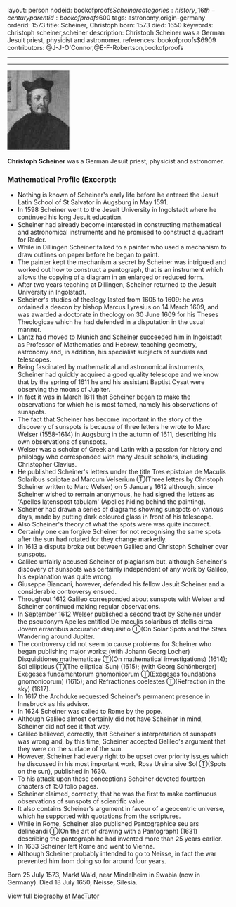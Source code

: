 layout: person
nodeid: bookofproofs$Scheiner
categories: history,16th-century
parentid: bookofproofs$600
tags: astronomy,origin-germany
orderid: 1573
title: Scheiner, Christoph
born: 1573
died: 1650
keywords: christoph scheiner,scheiner
description: Christoph Scheiner was a German Jesuit priest, physicist and astronomer.
references: bookofproofs$6909
contributors: @J-J-O'Connor,@E-F-Robertson,bookofproofs

---



---

![Scheiner.jpg](https://github.com/bookofproofs/bookofproofs.github.io/blob/main/_sources/_assets/images/portraits/Scheiner.jpg?raw=true)

**Christoph Scheiner** was a German Jesuit priest, physicist and astronomer.

### Mathematical Profile (Excerpt):
* Nothing is known of Scheiner's early life before he entered the Jesuit Latin School of St Salvator in Augsburg in May 1591.
* In 1598 Scheiner went to the Jesuit University in Ingolstadt where he continued his long Jesuit education.
* Scheiner had already become interested in constructing mathematical and astronomical instruments and he promised to construct a quadrant for Rader.
* While in Dillingen Scheiner talked to a painter who used a mechanism to draw outlines on paper before he began to paint.
* The painter kept the mechanism a secret by Scheiner was intrigued and worked out how to construct a pantograph, that is an instrument which allows the copying of a diagram in an enlarged or reduced form.
* After two years teaching at Dillingen, Scheiner returned to the Jesuit University in Ingolstadt.
* Scheiner's studies of theology lasted from 1605 to 1609: he was ordained a deacon by bishop Marcus Lyresius on 14 March 1609, and was awarded a doctorate in theology on 30 June 1609 for his Theses Theologicae which he had defended in a disputation in the usual manner.
* Lantz had moved to Munich and Scheiner succeeded him in Ingolstadt as Professor of Mathematics and Hebrew, teaching geometry, astronomy and, in addition, his specialist subjects of sundials and telescopes.
* Being fascinated by mathematical and astronomical instruments, Scheiner had quickly acquired a good quality telescope and we know that by the spring of 1611 he and his assistant Baptist Cysat were observing the moons of Jupiter.
* In fact it was in March 1611 that Scheiner began to make the observations for which he is most famed, namely his observations of sunspots.
* The fact that Scheiner has become important in the story of the discovery of sunspots is because of three letters he wrote to Marc Welser (1558-1614) in Augsburg in the autumn of 1611, describing his own observations of sunspots.
* Welser was a scholar of Greek and Latin with a passion for history and philology who corresponded with many Jesuit scholars, including Christopher Clavius.
* He published Scheiner's letters under the title Tres epistolae de Maculis Solaribus scriptae ad Marcum Velserium Ⓣ(Three letters by Christoph Scheiner written to Marc Welser) on 5 January 1612 although, since Scheiner wished to remain anonymous, he had signed the letters as 'Apelles latenspost tabulam' (Apelles hiding behind the painting).
* Scheiner had drawn a series of diagrams showing sunspots on various days, made by putting dark coloured glass in front of his telescope.
* Also Scheiner's theory of what the spots were was quite incorrect.
* Certainly one can forgive Scheiner for not recognising the same spots after the sun had rotated for they change markedly.
* In 1613 a dispute broke out between Galileo and Christoph Scheiner over sunspots.
* Galileo unfairly accused Scheiner of plagiarism but, although Scheiner's discovery of sunspots was certainly independent of any work by Galileo, his explanation was quite wrong.
* Giuseppe Biancani, however, defended his fellow Jesuit Scheiner and a considerable controversy ensued.
* Throughout 1612 Galileo corresponded about sunspots with Welser and Scheiner continued making regular observations.
* In September 1612 Welser published a second tract by Scheiner under the pseudonym Apelles entitled De maculis solaribus et stellis circa Jovem errantibus accuratior disquisitio Ⓣ(On Solar Spots and the Stars Wandering around Jupiter.
* The controversy did not seem to cause problems for Scheiner who began publishing major works: (with Johann Georg Locher) Disquisitiones mathematicae Ⓣ(On  mathematical investigations) (1614); Sol ellipticus Ⓣ(The elliptical Sun) (1615); (with Georg Schönberger) Exegeses fundamentorum gnomonicorum Ⓣ(Exegeses foundations gnomonicorum) (1615); and Refractiones coelestes Ⓣ(Refraction in the sky) (1617).
* In 1617 the Archduke requested Scheiner's permanent presence in Innsbruck as his advisor.
* In 1624 Scheiner was called to Rome by the pope.
* Although Galileo almost certainly did not have Scheiner in mind, Scheiner did not see it that way.
* Galileo believed, correctly, that Scheiner's interpretation of sunspots was wrong and, by this time, Scheiner accepted Galileo's argument that they were on the surface of the sun.
* However, Scheiner had every right to be upset over priority issues which he discussed in his most important work, Rosa Ursina sive Sol Ⓣ(Spots on the sun), published in 1630.
* To his attack upon these conceptions Scheiner devoted fourteen chapters of 150 folio pages.
* Scheiner claimed, correctly, that he was the first to make continuous observations of sunspots of scientific value.
* It also contains Scheiner's argument in favour of a geocentric universe, which he supported with quotations from the scriptures.
* While in Rome, Scheiner also published Pantographice seu ars delineandi Ⓣ(On the art of drawing with a Pantograph) (1631) describing the pantograph he had invented more than 25 years earlier.
* In 1633 Scheiner left Rome and went to Vienna.
* Although Scheiner probably intended to go to Neisse, in fact the war prevented him from doing so for around four years.

Born 25 July 1573, Markt Wald, near Mindelheim in Swabia (now in Germany). Died 18 July 1650, Neisse, Silesia.

View full biography at [MacTutor](https://mathshistory.st-andrews.ac.uk/Biographies/Scheiner/)
